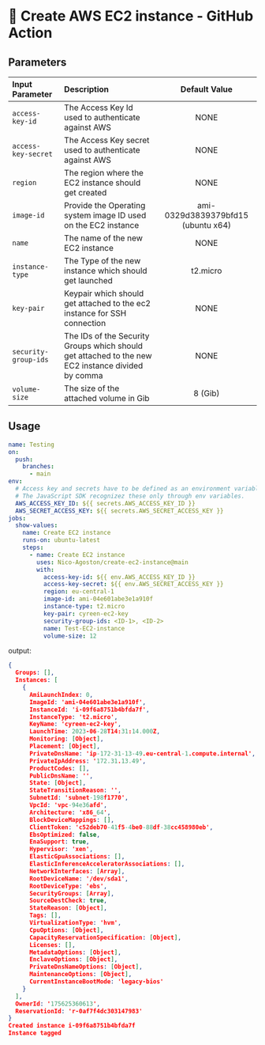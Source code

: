 # 🚀 Create AWS EC2 instance - GitHub Action

## Parameters

|   Input Parameter   |                                         Description                                               | Default Value |
| :---                |                                             :---                                                  | :---:         |
| `access-key-id`     | The Access Key Id used to authenticate against AWS                                                | NONE          |
| `access-key-secret` | The Access Key secret used to authenticate against AWS                                            | NONE          |
| `region`            | The region where the EC2 instance should get created                                              | NONE          |
| `image-id`          | Provide the Operating system image ID used on the EC2 instance                                    | ami-0329d3839379bfd15 (ubuntu x64)      |
| `name`              | The name of the new EC2 instance                                                                  | NONE          |
| `instance-type`     | The Type of the new instance which should get launched                                            | t2.micro      |
| `key-pair`          | Keypair which should get attached to the ec2 instance for SSH connection                          | NONE          |
| `security-group-ids`| The IDs of the Security Groups which should get attached to the new EC2 instance divided by comma | NONE          |
| `volume-size`       | The size of the attached volume in Gib                                                            | 8 (Gib)       |


## Usage

```yaml
name: Testing
on:
  push:
    branches:
      - main
env:
  # Access key and secrets have to be defined as an environment variable. 
  # The JavaScript SDK recognizez these only through env variables.
  AWS_ACCESS_KEY_ID: ${{ secrets.AWS_ACCESS_KEY_ID }}
  AWS_SECRET_ACCESS_KEY: ${{ secrets.AWS_SECRET_ACCESS_KEY }}
jobs:
  show-values:
    name: Create EC2 instance
    runs-on: ubuntu-latest
    steps:
      - name: Create EC2 instance
        uses: Nico-Agoston/create-ec2-instance@main
        with:
          access-key-id: ${{ env.AWS_ACCESS_KEY_ID }}
          access-key-secret: ${{ env.AWS_SECRET_ACCESS_KEY }} 
          region: eu-central-1
          image-id: ami-04e601abe3e1a910f
          instance-type: t2.micro
          key-pair: cyreen-ec2-key
          security-group-ids: <ID-1>, <ID-2>
          name: Test-EC2-instance
          volume-size: 12
```
output:

```json
{
  Groups: [],
  Instances: [
    {
      AmiLaunchIndex: 0,
      ImageId: 'ami-04e601abe3e1a910f',
      InstanceId: 'i-09f6a8751b4bfda7f',
      InstanceType: 't2.micro',
      KeyName: 'cyreen-ec2-key',
      LaunchTime: 2023-06-28T14:31:14.000Z,
      Monitoring: [Object],
      Placement: [Object],
      PrivateDnsName: 'ip-172-31-13-49.eu-central-1.compute.internal',
      PrivateIpAddress: '172.31.13.49',
      ProductCodes: [],
      PublicDnsName: '',
      State: [Object],
      StateTransitionReason: '',
      SubnetId: 'subnet-198f1770',
      VpcId: 'vpc-94e36afd',
      Architecture: 'x86_64',
      BlockDeviceMappings: [],
      ClientToken: 'c52deb70-41f5-4be0-88df-38cc458980eb',
      EbsOptimized: false,
      EnaSupport: true,
      Hypervisor: 'xen',
      ElasticGpuAssociations: [],
      ElasticInferenceAcceleratorAssociations: [],
      NetworkInterfaces: [Array],
      RootDeviceName: '/dev/sda1',
      RootDeviceType: 'ebs',
      SecurityGroups: [Array],
      SourceDestCheck: true,
      StateReason: [Object],
      Tags: [],
      VirtualizationType: 'hvm',
      CpuOptions: [Object],
      CapacityReservationSpecification: [Object],
      Licenses: [],
      MetadataOptions: [Object],
      EnclaveOptions: [Object],
      PrivateDnsNameOptions: [Object],
      MaintenanceOptions: [Object],
      CurrentInstanceBootMode: 'legacy-bios'
    }
  ],
  OwnerId: '175625360613',
  ReservationId: 'r-0af7f4dc303147983'
}
Created instance i-09f6a8751b4bfda7f
Instance tagged
```